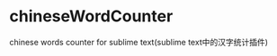 chineseWordCounter
==================

chinese words counter for sublime text(sublime text中的汉字统计插件)
